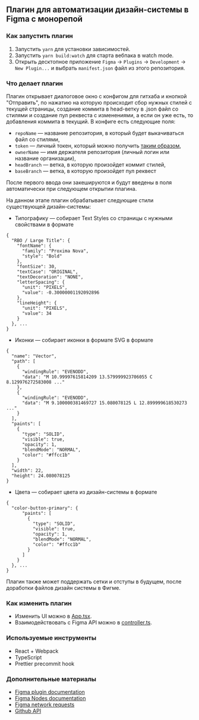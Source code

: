 ## Плагин для автоматизации дизайн-системы в Figma с монорепой

### Как запустить плагин

1. Запустить `yarn` для установки зависимостей.
1. Запустить `yarn build:watch` для старта вебпака в watch mode.
1. Открыть десктопное приложение `Figma` -> `Plugins` -> `Development` -> `New Plugin...` и выбрать `manifest.json` файл из этого репозитория.

### Что делает плагин

Плагин открывает диалоговое окно с конфигом для гитхаба и кнопкой "Отправить", по нажатию на которую происходит сбор нужных стилей с текущей страницы, создание коммита в head-ветку в .json файл со стилями и создание пул реквеста с изменениями, а если он уже есть, то добавления коммита в текущий.
В конфиге есть следующие поля:

- `repoName` — название репозитория, в который будет выкачиваться файл со стилями,
- `token` — личный токен, который можно получить [таким образом](https://docs.github.com/en/free-pro-team@latest/github/authenticating-to-github/creating-a-personal-access-token),
- `ownerName` — имя держателя репозитория (личный логин или название организации),
- `headBranch` — ветка, в которую произойдет коммит стилей,
- `baseBranch` — ветка, в которую произойдет пул реквест

После первого ввода они закешируются и будут введены в поля автоматически при следующем открытии плагина.

На данном этапе плагин обрабатывает следующие стили существующей дизайн-системы:

- Типографику — собирает Text Styles со страницы с нужными свойствами в формате

```
{
  "RBO / Large Title": {
    "fontName": {
      "family": "Proxima Nova",
      "style": "Bold"
    },
    "fontSize": 30,
    "textCase": "ORIGINAL",
    "textDecoration": "NONE",
    "letterSpacing": {
      "unit": "PIXELS",
      "value": -0.30000001192092896
    },
    "lineHeight": {
      "unit": "PIXELS",
      "value": 34
    }
  }, ...
}
```

- Иконки — собирает иконки в формате SVG в формате

```
{
  "name": "Vector",
  "path": [
    {
      "windingRule": "EVENODD",
      "data": "M 10.99997615814209 13.579999923706055 C 8.129976272583008 ..."
    },
    {
      "windingRule": "EVENODD",
      "data": "M 9.100000381469727 15.080078125 L 12.899999618530273 ..."
    }
  ],
  "paints": [
    {
      "type": "SOLID",
      "visible": true,
      "opacity": 1,
      "blendMode": "NORMAL",
      "color": "#ffcc1b"
    }
  ],
  "width": 22,
  "height": 24.080078125
}
```

- Цвета — собирает цвета из дизайн-системы в формате

```
{
  "color-button-primary": {
      "paints": [
        {
          "type": "SOLID",
          "visible": true,
          "opacity": 1,
          "blendMode": "NORMAL",
          "color": "#ffcc1b"
        }
      ]
    }
  }, ...
}
```

Плагин также может поддержать сетки и отступы в будущем, после доработки файлов дизайн системы в Фигме.

### Как изменить плагин

- Изменить UI можно в [App.tsx](./src/app/components/App.tsx).
- Взаимодействовать с Figma API можно в [controller.ts](./src/plugin/controller.ts).

### Используемые инструменты

- React + Webpack
- TypeScript
- Prettier precommit hook

### Дополнительные материалы

- [Figma plugin documentation](https://www.figma.com/plugin-docs/how-plugins-run/)
- [Figma Nodes documentation](https://www.figma.com/plugin-docs/api/nodes/)
- [Figma network requests](https://www.figma.com/plugin-docs/making-network-requests/)
- [Github API](https://docs.github.com/en/free-pro-team@latest/rest)
